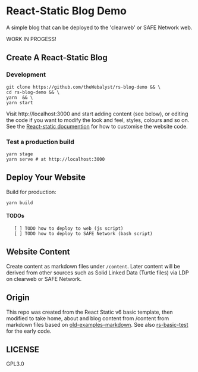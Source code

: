 # React-Static Blog Demo

A simple blog that can be deployed to the 'clearweb' or SAFE Network web.

WORK IN PROGESS!

## Create A React-Static Blog

### Development

```
git clone https://github.com/theWebalyst/rs-blog-demo && \
cd rs-blog-demo && \
yarn  && \
yarn start
```

Visit http://localhost:3000 and start adding content (see below), or editing the code if you want to modify the look and feel, styles, colours and so on. See the [React-static documention](https://github.com/nozzle/react-static#react-static) for how to customise the website code.

### Test a production build

```
yarn stage
yarn serve # at http://localhost:3000
```

## Deploy Your Website

Build for production:

```
yarn build
```
#### TODOs
```
   [ ] TODO how to deploy to web (js script)
   [ ] TODO how to deploy to SAFE Network (bash script)
```

## Website Content

Create content as markdown files under `/content`. Later content will be derived from other sources such as Solid Linked Data (Turtle files) via LDP on clearweb or SAFE Network.

## Origin

This repo was created from the React Static v6 basic template, then modified to take home, about and blog content from /content from markdown files based on [old-examples-markdown](https://github.com/nozzle/react-static/tree/master/archives/old-examples/markdown). See also [rs-basic-test](https://github.com/theWebalyst/rs-basic-test/tree/take-content-from-markdown-files) for the early code.

## LICENSE

GPL3.0
